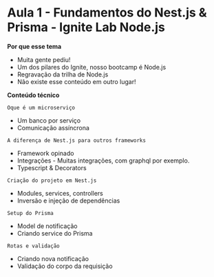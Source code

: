 # Aula 1 - Fundamentos do Nest.js & Prisma - Ignite Lab Node.js

**Por que esse tema**

- Muita gente pediu!
- Um dos pilares do Ignite, nosso bootcamp é Node.js
- Regravação da trilha de Node.js
- Não existe esse conteúdo em outro lugar!

**Conteúdo técnico**

`Oque é um microserviço`

- Um banco por serviço
- Comunicação assíncrona

`A diferença de Nest.js para outros frameworks`

- Framework opinado
- Integrações - Muitas integrações, com graphql por exemplo.
- Typescript & Decorators

`Criação do projeto em Nest.js`

- Modules, services, controllers
- Inversão e injeção de dependências

`Setup do Prisma`

- Model de notificação
- Criando service do Prisma

`Rotas e validação`

- Criando nova notificação
- Validação do corpo da requisição
